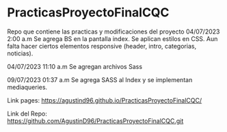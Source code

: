 # PracticasProyectoFinalCQC
Repo que contiene las practicas y modificaciones del proyecto
04/07/2023 2:00 a.m Se agrega BS en la pantalla index. Se aplican estilos en CSS. Aun falta hacer ciertos elementos responsive (header, intro, categorias, noticias). 

04/07/2023 11:10 a.m Se agregan archivos Sass

09/07/2023 01:37 a.m Se agrega SASS al Index y se implementan mediaqueries.


Link pages: https://agustind96.github.io/PracticasProyectoFinalCQC/

Link del Repo: https://github.com/AgustinD96/PracticasProyectoFinalCQC.git
